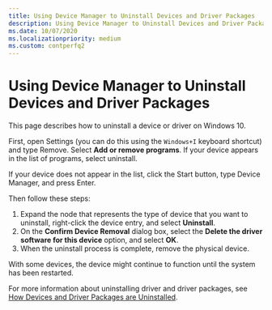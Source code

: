 ```yaml
---
title: Using Device Manager to Uninstall Devices and Driver Packages
description: Using Device Manager to Uninstall Devices and Driver Packages
ms.date: 10/07/2020
ms.localizationpriority: medium
ms.custom: contperfq2
---
```


# Using Device Manager to Uninstall Devices and Driver Packages

This page describes how to uninstall a device or driver on Windows 10.

First, open Settings (you can do this using the `Windows+I` keyboard shortcut) and type Remove. Select **Add or remove programs**. If your device appears in the list of programs, select uninstall.

If your device does not appear in the list, click the Start button, type Device Manager, and press Enter.

Then follow these steps:

1. Expand the node that represents the type of device that you want to uninstall, right-click the device entry, and select **Uninstall**.
2. On the **Confirm Device Removal** dialog box, select the **Delete the driver software for this device** option, and select **OK**.
3. When the uninstall process is complete, remove the physical device.

With some devices, the device might continue to function until the system has been restarted.

For more information about uninstalling driver and driver packages, see [How Devices and Driver Packages are Uninstalled](how-devices-and-driver-packages-are-uninstalled.md).
